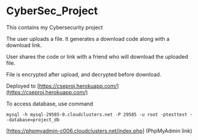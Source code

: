# CyberSec_Project
This contains my Cybersecurity project

The user uploads a file. It generates a download code along with a download link.

User shares the code or link with a friend who will download the uploaded file.

File is encrypted after upload, and decrypted before download.


Deployed to 
[https://cseproj.herokuapp.com/](https://cseproj.herokuapp.com/)


To access database, use command

```
mysql -h mysql-29585-0.cloudclusters.net -P 29585 -u root -ptesttest --database=project_db
```
[https://phpmyadmin-c006.cloudclusters.net/index.php] (PhpMyAdmin link)
